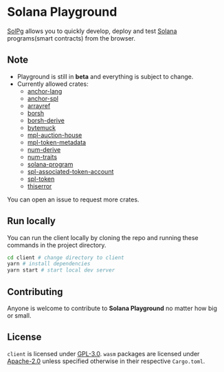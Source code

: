 # Solana Playground

[SolPg](https://beta.solpg.io) allows you to quickly develop, deploy and test [Solana](https://docs.solana.com/introduction) programs(smart contracts) from the browser.

## Note

- Playground is still in **beta** and everything is subject to change.
- Currently allowed crates:
  - [anchor-lang](https://docs.rs/anchor-lang/0.24.2/anchor_lang/)
  - [anchor-spl](https://docs.rs/anchor-spl/0.24.2/anchor_spl/)
  - [arrayref](https://docs.rs/arrayref/0.3.6/arrayref/)
  - [borsh](https://docs.rs/borsh/0.9.3/borsh/)
  - [borsh-derive](https://docs.rs/borsh-derive/0.9.3/borsh_derive/)
  - [bytemuck](https://docs.rs/bytemuck/1.9.1/bytemuck/)
  - [mpl-auction-house](https://docs.rs/mpl-auction-house/1.1.6/mpl_auction_house/)
  - [mpl-token-metadata](https://docs.rs/mpl-token-metadata/1.2.7/mpl_token_metadata/)
  - [num-derive](https://docs.rs/num-derive/0.3.3/num_derive/)
  - [num-traits](https://docs.rs/num-traits/0.2.14/num_traits/)
  - [solana-program](https://docs.rs/solana-program/1.9.18/solana_program/)
  - [spl-associated-token-account](https://docs.rs/spl-associated-token-account/1.0.3/spl_associated_token_account/)
  - [spl-token](https://docs.rs/spl-token/3.2.0/spl_token/)
  - [thiserror](https://docs.rs/thiserror/1.0.30/thiserror/)

You can open an issue to request more crates.

## Run locally

You can run the client locally by cloning the repo and running these commands in the project directory.

```sh
cd client # change directory to client
yarn # install dependencies
yarn start # start local dev server
```

## Contributing

Anyone is welcome to contribute to **Solana Playground** no matter how big or small.

## License

`client` is licensed under [GPL-3.0](https://github.com/solana-playground/solana-playground/blob/master/LICENSE-GPL).
`wasm` packages are licensed under [Apache-2.0](https://github.com/solana-playground/solana-playground/blob/master/LICENSE-APACHE) unless specified otherwise in their respective `Cargo.toml`.
